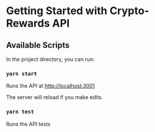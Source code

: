 # Getting Started with Crypto-Rewards API

## Available Scripts

In the project directory, you can run:

### `yarn start`

Runs the API at [http://localhost:3001](http://localhost:3001) 

The server will reload if you make edits.

### `yarn test`

Runs the API tests
